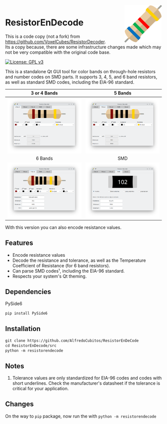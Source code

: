 <img align="right" src=icons/resistor_decoder.png width=120px>

# ResistorEn​Decode

This is a code copy (not a fork) from https://github.com/VoxelCubes/ResistorDecoder.  
Its a copy because, there are some infrastructure changes made which may not be very compatible with the original code base.

[![License: GPL v3](https://img.shields.io/badge/License-GPL%20v3-blue.svg)](https://www.gnu.org/licenses/gpl-3.0)

This is a standalone Qt GUI tool for color bands on through-hole resistors and number codes on SMD parts.
It supports 3, 4, 5, and 6 band resistors, as well as standard SMD codes, including the EIA-96 standard.

| 3 or 4 Bands | 5 Bands |
|:------------:|:-------:|
|![4band](example_screenshots/4band.png)|![5band](example_screenshots/5band.png)|
| 6 Bands | SMD |
|![6band](example_screenshots/6band.png)|![smd](example_screenshots/smd.png)|

With this version you can also encode resistance values.

## Features
- Encode resistance values
- Decode the resistance and tolerance, as well as the Temperature Coefficient of Resistance (for 6 band resistors).
- Can parse SMD codes¹, including the EIA-96 standard.
- Respects your system's Qt theming.

## Dependencies
PySide6

```
pip install PySide6
```

## Installation


```
git clone https://github.com/AlfredoCubitos/ResistorEnDeCode
cd ResistorEnDecode/src
python -m resistorendecode
```

## Notes
1. Tolerance values are only standardized for EIA-96 codes and codes with short underlines. Check the manufacturer's datasheet if the tolerance is critical for your application.

## Changes
On the way to `pip` package, now run the with `python -m resistorendecode`
